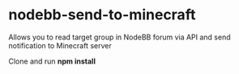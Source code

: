 # nodebb-send-to-minecraft
Allows you to read target group in NodeBB forum via API and send notification to Minecraft server

Clone and run **npm install**
